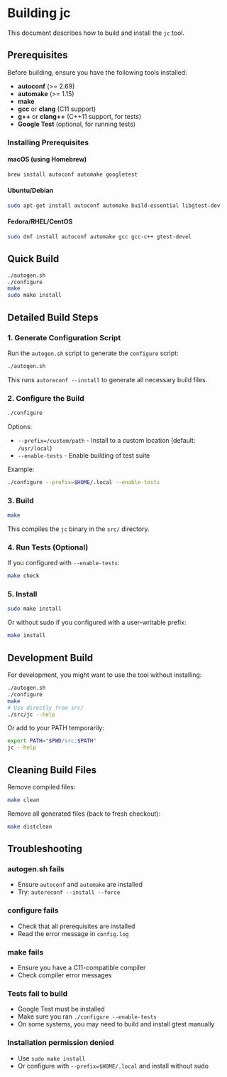 # Building jc

This document describes how to build and install the `jc` tool.

## Prerequisites

Before building, ensure you have the following tools installed:

- **autoconf** (>= 2.69)
- **automake** (>= 1.15)
- **make**
- **gcc** or **clang** (C11 support)
- **g++** or **clang++** (C++11 support, for tests)
- **Google Test** (optional, for running tests)

### Installing Prerequisites

#### macOS (using Homebrew)
```bash
brew install autoconf automake googletest
```

#### Ubuntu/Debian
```bash
sudo apt-get install autoconf automake build-essential libgtest-dev
```

#### Fedora/RHEL/CentOS
```bash
sudo dnf install autoconf automake gcc gcc-c++ gtest-devel
```

## Quick Build

```bash
./autogen.sh
./configure
make
sudo make install
```

## Detailed Build Steps

### 1. Generate Configuration Script

Run the `autogen.sh` script to generate the `configure` script:

```bash
./autogen.sh
```

This runs `autoreconf --install` to generate all necessary build files.

### 2. Configure the Build

```bash
./configure
```

Options:
- `--prefix=/custom/path` - Install to a custom location (default: `/usr/local`)
- `--enable-tests` - Enable building of test suite

Example:
```bash
./configure --prefix=$HOME/.local --enable-tests
```

### 3. Build

```bash
make
```

This compiles the `jc` binary in the `src/` directory.

### 4. Run Tests (Optional)

If you configured with `--enable-tests`:

```bash
make check
```

### 5. Install

```bash
sudo make install
```

Or without sudo if you configured with a user-writable prefix:
```bash
make install
```

## Development Build

For development, you might want to use the tool without installing:

```bash
./autogen.sh
./configure
make
# Use directly from src/
./src/jc --help
```

Or add to your PATH temporarily:
```bash
export PATH="$PWD/src:$PATH"
jc --help
```

## Cleaning Build Files

Remove compiled files:
```bash
make clean
```

Remove all generated files (back to fresh checkout):
```bash
make distclean
```

## Troubleshooting

### autogen.sh fails
- Ensure `autoconf` and `automake` are installed
- Try: `autoreconf --install --force`

### configure fails
- Check that all prerequisites are installed
- Read the error message in `config.log`

### make fails
- Ensure you have a C11-compatible compiler
- Check compiler error messages

### Tests fail to build
- Google Test must be installed
- Make sure you ran `./configure --enable-tests`
- On some systems, you may need to build and install gtest manually

### Installation permission denied
- Use `sudo make install`
- Or configure with `--prefix=$HOME/.local` and install without sudo
